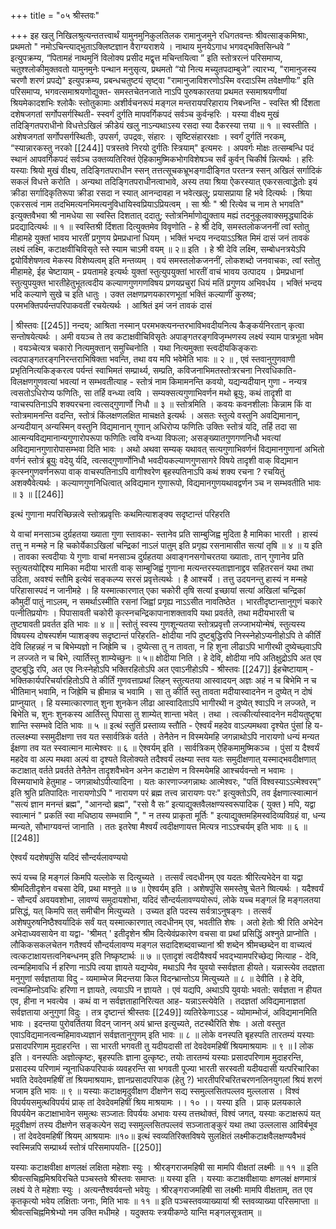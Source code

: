 +++
title = "०५ श्रीस्तवः"

+++
इह खलु निखिलश्रुत्यन्ततत्त्वार्थं यामुनमुनिकुलतिलक रामानुजमुने रधिगतवन्तः श्रीवत्साङ्कमिश्राः, प्रथमतो " नमोऽचिन्त्याद्भुताऽक्लिष्टज्ञान वैराग्यराशये । नाथाय मुनयेऽगाध भगवद्भक्तिसिन्धवे ” इत्युपक्रम्य, “पितामहं नाथमुनिं विलोक्य प्रसीद मद्वृत्त मचिन्तयित्वा ” इति स्तोत्ररत्नं परिसमाप्य, चतुश्श्लोकीमुक्तवतो यामुनमुनेः पन्थान मनुसृत्य, प्रथमतो “यो नित्य मच्युतपदाम्बुजे” त्यारभ्य, "रामानुजस्य चरणौ शरणं प्रपद्ये" इत्युपक्रम्य, प्रबन्धचतुष्टयं सृष्ट्वा "रामानुजाविशरणोऽस्मि वरदाऽस्मि तवेक्षणीयः” इति परिसमाप्य, भगवत्समाश्रयणोद्युक्त- समस्तचेतनजाते नाऽपि पुरुषकारतया प्रथमत स्समाश्रयणीयां श्रियमेकादशभिः श्लोकैः स्तोतुकामाः अशीर्वचनरूपं मङ्गल मन्तरायपरिहाराय निबध्नन्ति - 
स्वस्ति श्री र्दिशता दशेषजगतां सर्गोपसर्गस्थिती- स्स्वर्गं दुर्गति मापवर्गिकपदं सर्वञ्च कुर्वन्हरिः । यस्या वीक्ष्य मुखं तदिङ्गितपराधीनो विधत्तेऽखिलं क्रीडेयं खलु नाऽन्यथाऽस्य रसदा स्या दैकरस्या त्तया ॥ १ ॥ स्वस्तीति । अशेषजगतां सर्गोपसर्गस्थितीः, उपसर्ग, उपद्रवः, संहारः । सृष्टिसंहाररक्षाः । स्वर्गं दुर्गतिं नरकम्, “स्यान्नारकस्तु नरको 
[[244]] 
पत्रस्तवे 
निरयो दुर्गतिः स्त्रियाम्" इत्यमरः । अपवर्गः मोक्षः तत्सम्बन्धि पदं स्थानं आपवर्गिकपदं सर्वञ्च उक्तव्यतिरिक्तं ऐहिकामुष्मिकभोगविशेषञ्च सर्वं कुर्वन् चिकीर्ष न्नित्यर्थः । हरिः यस्याः श्रियो मुखं वीक्ष्य, तदिङ्गितपराधीन स्सन् तत्तत्सूचकभ्रूभङ्गादीङ्गित परतन्त्र स्सन् अखिलं सर्गादिकं सकलं विधत्ते करोति । अन्यथा तदिङ्गितपराधीनत्वाभावे, अस्य तया श्रिया ऐकरस्यात् एकरसत्वाद्धेतोः इयं क्रीडा सर्गादिकृतिरूपा क्रीडा रसदा न स्यात् आनन्दावहा न भवेत्खलु; प्रयासप्राया हि भवे दित्यर्थः । श्रिया एकरसत्वं नाम तदभिमत्यनभिमत्यनुविधायिस्वप्रियाऽप्रियत्वम् । सा श्रीः " श्री रित्येव च नाम ते भगवति" इत्युक्तवैभवा श्री नामधेया सा स्वस्ति दिशतात् ददातु; स्तोत्रनिर्माणोद्युक्ताय मह्यं तदनुकूलवाक्समृद्ध्यादिकं प्रदद्यादित्यर्थः ॥ १ ॥ 
स्वस्तिश्री र्दिशता दित्युक्तमेव विवृणोति - 
हे श्री देवि, समस्तलोकजननीं त्वां स्तोतु मीहामहे युक्तां भावय भारतीं प्रगुणय प्रेमप्रधानां धियम् । भक्तिं भन्दय नन्दयाऽऽश्रित मिमं दासं जनं तावकं लक्ष्यं लक्ष्मि, कटाक्षवीचिविसृते स्ते स्याम चाऽमी वयम् ॥ २॥ 
इति । हे श्री देवि लक्ष्मि, सम्बोधनत्रयेऽपि द्वयोर्विशेषणत्व मेकस्य विशेष्यत्वम् इति मन्तव्यम् । वयं समस्तलोकजननीं, लोकशब्दो जनवाचकः, त्वां स्तोतु मीहामहे, ईह चेष्टायाम् - प्रयतामहे इत्यर्थः युक्तां स्तुत्युपयुक्तां भारतीं वाचं भावय उत्पादय । प्रेमप्रधानां स्तुत्युपयुक्त भारतीहेतुभूतत्वदीय कल्याणगुणगणविषय प्रणयप्रचुरां धियं मतिं प्रगुणय अभिवर्धय । भक्तिं भन्दय भदि कल्याणे सुखे च इति धातुः । उक्त लक्षणप्रणयकारणभूतां भक्तिं कल्याणीं कुरुष्व; परमभक्तिपर्यन्तपरिपाकवतीं रचयेत्यर्थः । आश्रितं इमं जनं तावकं दासं 

| 
श्रीस्तवः 
[[245]] 
नन्दय; आश्रिता नस्मान् परमभक्त्यनन्तरभाविभवदीयनित्य कैङ्कर्यनिरतान् कृत्वा सन्तोषयेत्यर्थः । अमी वयञ्च ते तव कटाक्षवीचिविसृतेः अपाङ्गतरङ्गविजृम्भणस्य लक्ष्यं स्याम पात्रभूता भवेम । वयञ्चेत्यत्र चकारो नित्यमुक्तान् समुच्चिनोति । यथा नित्यमुक्ता स्त्वदीयकिङ्कराः त्वदपाङ्गतरङ्गनिरन्तराभिषिक्ता भवन्ति, तथा वय मपि भवेमेति भावः ॥ २ ॥ 
, 
एवं स्तवानुगुणवाणी प्रभृतिनित्यकिङ्करत्व पर्यन्तं स्वाभिमतं सम्प्रार्थ्य, सम्प्रति, कविजनाभिमतस्तोत्ररचना निरवधिकाति- विलक्षणगुणवत्यां भवत्यां न सम्भवतीत्याह - 
स्तोत्रं नाम किमामनन्ति कवयो, यद्यन्यदीयान् गुणा - नन्यत्र त्वसतोऽधिरोप्य फणितिः, सा तर्हि वन्ध्या त्वयि । सम्यक्सत्यगुणाभिवर्णन मथो ब्रूयुः, कथं तादृशी 
वा ग्वाचस्पतिनाऽपि शक्यरचना त्वत्सद्गुणार्णो निधौ ॥ ३ ॥ स्तोत्रमिति । कवयः कवनशीलाः किन्नाम किं वा स्तोत्रमामनन्ति वदन्ति, स्तोत्रं किंलक्षणलक्षित माचक्षते इत्यर्थः । असतः स्तुत्ये वस्तुनि अवद्यिमानान्, अन्यदीयान् अन्यस्मिन् वस्तुनि विद्यमानान् गुणान् अधिरोप्य फणितिः उक्तिः स्तोत्रं यदि, तर्हि तदा सा आत्मन्यविद्यमानान्यगुणारोपरूपा फणितिः त्वयि वन्ध्या विफला; असङ्ख्यातगुणगणनिधौ भवत्यां अविद्यमानगुणारोपासम्भवा दिति भावः । अथो अथवा सम्यक् यथावत् सत्यगुणाभिवर्णनं विद्यमानगुणानां अभितो वर्णनं स्तोत्रं ब्रूयुः वदेयु र्यदि, त्वत्सद्गुणार्णोनिधौ भवदीयकल्याणगुणसागरे विषये तादृशी वाक् विद्यमान कृत्स्नगुणवर्णनरूपा वाक् वाचस्पतिनाऽपि वागीश्वरेण बृहस्पतिनाऽपि कथं शक्य रचना ? रचयितुं अशक्यैवेत्यर्थः । कल्याणगुणनिधित्वात् अविद्यमान गुणारूपो, विद्यमानगुणयथावद्वर्णन ञ्च न सम्भवतीति भावः ॥ ३ ॥ 
[[246]] 

इत्थं गुणाना मपरिच्छिन्नत्वे स्तोत्रप्रवृत्तिः कथमित्याशङ्क्य सदृष्टान्तं 
परिहरति 

ये वाचां मनसाञ्च दुर्ग्रहतया ख्याता गुणा स्तावका- स्तानेव प्रति साम्बुजिह्व मुदिता है मामिका भारती । हास्यं तत्तु न मन्महे न हि चकोर्येकाऽखिलां चन्द्रिकां नाऽलं पातुम् इति प्रगृह्य रसनामासीत सत्यां तृषि ॥ ४ ॥ 
य इति । तावका स्त्वदीयाः ये गुणाः वाचां मनसाञ्च दुर्ग्रहतया अवाङ्गनसगोचरतया ख्याताः, तान् गुणानेव प्रति स्तुत्यतयोद्दिश्य मामिका मदीया भारती वाक् साम्बुजिह्वं गुणाना मत्यन्तरस्यताज्ञानाद्द्रव सहितरसनं यथा तथा उदिता, अवश्यं स्तौमि इत्येवं सङ्कल्प्य सरसं प्रवृत्तेत्यर्थः । है आश्चर्ये । तत्तु उदयनन्तु हास्यं न मन्महे परिहासास्पदं न जानीमहे । हि यस्मात्कारणात् एका चकोरी तृषि सत्यां इच्छायां सत्यां अखिलां चन्द्रिकां कौमुदीं पातुं नाऽलम्, न समर्थाऽस्मीति रसनां जिह्वां प्रगृह्य नाऽऽसीत नावतिष्ठेत । भारतीदृष्टान्तानुगुणं चकारे पत्नीतिप्रयोगः । पिपासावती चकोरी कृत्स्नचन्द्रिकापानाशक्तावपि यथा प्रवर्तते, तथा मदीयभारती च तुष्टषावती प्रवर्तत इति भावः ॥ ४ ॥ 
| 
स्तोतुं स्वस्य गुणशून्यतया स्तोत्रप्रवृत्तौ लज्जाभयोन्मेषं, स्तुत्यस्य विषयस्य दोषस्पर्शम प्याशङ्क्य सदृष्टान्तं परिहरति- 
क्षोदीया नपि दुष्टबुद्धिरपि निस्स्नेहोऽप्यनीहोऽपि ते कीर्तिं देवि लिहन्नहं न च बिभेम्यज्ञो न जिह्रेमि च । दुष्येत्सा तु न तावता, न हि शुना लीढाऽपि भागीरथी दुष्येच्छ्वाऽपि न लज्जते न च बिभे, त्यार्तिस्तु शाम्येच्छुनः ॥ ५॥ क्षोदीया निति । हे देवि, क्षोदीया नपि अतिक्षुद्रोऽपि अत एव दुष्टबुद्धि रपि, अत एव निःस्नेहोऽपि भक्तिरहितोऽपि अत एवाऽनीहोऽपि - 
श्रीस्तवः 
[[247]] 
ईहचेष्टायाम् - भक्तिकार्यपरिचर्यारहितोऽपि ते कीर्तिं गुणवत्ताप्रथां लिहन् स्तुत्यतया आस्वादयन् अज्ञः अहं न च बिभेमि न च भीतिमान् भवामि, न जिह्रेमि च ह्रीमान्न च भवामि । सा तु कीर्ति स्तु तावता मदीयास्वादनेन न दुष्येत् न दोषं प्राप्नुयात् । हि यस्मात्कारणात् शुना शुनकेन लीढा आस्वादिताऽपि भागीरथी न दुष्येत् श्वाऽपि न लज्जते, न बिभेति च, शुनः शुनकस्य आर्तिस्तु पिपासा तु शाम्येत् शान्ता भवेत् । तथा 
। त्वत्कीर्त्यास्वादनेन मदीयतुष्टृषा शान्ति स्सम्भवे दिति भावः ॥ ५ ॥ 
इत्थं स्तुतिं प्रस्ताव्य स्तौति - 
ऐश्वर्यं महदेव वाऽल्पमथवा दृश्येत पुंसां हि य- तल्लक्ष्म्या स्समुदीक्षणा त्तव यत स्सार्वत्रिकं वर्तते । तेनैतेन न विस्मयेमहि जगन्नाथोऽपि नारायणो 
धन्यं मन्यत ईक्षणा तव यत स्स्वात्मान मात्मेश्वरः ॥ ६ ॥ 
ऐश्वर्यम् इति । सार्वत्रिकम् ऐहिकमामुष्मिकञ्च । पुंसां य दैश्वर्यं महदेव वा अल्प मथवा अल्पं वा दृश्यते विलोक्यते तदैश्वर्यं लक्ष्म्या स्तव यतः समुदीक्षणात् यस्माद्भवदीक्षणात् कटाक्षात् वर्तते प्रवर्तते तेनैतेन तादृशवैभवेन अनेन कटाक्षेण न विस्मयेमहि आश्चर्यवन्तो न भवामः । विस्मयाभावे हेतुमाह - जगन्नाथोऽपीत्यादिना । यतः कारणाज्जगन्नाथः आत्मेश्वरः, "पतिं विश्वस्याऽऽत्मेश्वरम्” इति श्रुति प्रतिपादितः नारायणोऽपि " नारायण परं ब्रह्म तत्त्व न्नारायणः परः" इत्युक्तोऽपि, तव ईक्षणात्स्वात्मानं "सत्यं ज्ञान मनन्तं ब्रह्म", "आनन्दो ब्रह्म", "रसो वै सः” इत्याद्युक्तवैलक्षण्यस्वरूपादिक ( युक्त ) मपि, यद्वा स्वात्मानं " प्रकतिं स्वा मधिष्ठाय सम्भवामि ", " न तस्य प्राकृता मूर्तिः " इत्याद्युक्तमहिमस्वदिव्यविग्रहं वा, धन्य म्मन्यते, सौभाग्यवन्तं जानाति । ततः इतरेषा मैश्वर्यं त्वदीक्षणायत्त मित्यत्र नाऽऽश्चर्यम् इति भावः ॥ ६ ॥ 
[[248]] 

ऐश्वर्यं यदशेषपुंसि यदिदं सौन्दर्यलावण्ययो 

रूपं यच्च हि मङ्गलं किमपि यल्लोके स दित्युच्यते । तत्सर्वं त्वदधीनम् एव यदतः श्रीरित्यभेदेन वा यद्वा श्रीमदितीदृशेन वचसा देवि, प्रथा मश्नुते ॥ ७ ॥ 
ऐश्वर्यम् इति । अशेषपुंसि समस्तेषु चेतने ष्वित्यर्थः । यदैश्वर्यं - सौन्दर्यं अवयवशोभा, लावण्यं समुदायशोभा, यदिदं सौन्दर्यलावण्ययोरूपं, लोके यच्च मङ्गलं हि मङ्गलतया प्रसिद्धं, यत् किमपि सत् समीचीन मित्युच्यते । उच्यत इति पदस्य सर्वत्राऽनुषङ्गः । तत्सर्वं अशेषपुरुषनिष्ठैश्वर्यादिकं सर्वं यत् यस्मात्कारणात् त्वदधीनम् एव, भवतीति शेषः । अतो हेतोः श्री रिति अभेदेन अभेदाध्यवसायेन वा यद्वा- 'श्रीमत् ' इतीदृशेन श्रीम दित्येवंप्रकारेण वचसा वा प्रथां प्रसिद्धिं अश्नुते प्राप्नोति । लौकिकसकलचेतन गतैश्वर्य सौन्दर्यलावण्य मङ्गल सदादिशब्दवाच्यानां श्री शब्देन श्रीमच्छब्देन वा वाच्यत्वं त्वत्कटाक्षायत्तत्वनिबन्धनम् इति निष्कृष्टार्थः ॥ ७ ॥ 
एतादृशं त्वदीयैश्वर्यं भवद्भ्यामपरिच्छेद्य मित्याह - 
देवि, त्वन्महिमावधि र्न हरिणा नाऽपि त्वया ज्ञायते यद्यप्येव, मथाऽपि नैव युवयो स्सर्वज्ञता हीयते। यन्नास्त्येव तदज्ञता मनुगुणां सर्वज्ञताया विदु - व्यमाम्भेज मिदन्तया किल विदन्भ्रान्तोऽय मित्युच्यते ॥ ८ ॥ 
देवीति । हे देवि, त्वन्महिम्नोऽवधिः हरिणा न ज्ञायते, त्वयाऽपि न ज्ञायते । एवं यद्यपि, अथाऽपि युवयोः भवतो: सर्वज्ञता न हीयत एव, हीना न भवत्येव । कथं वा न सर्वज्ञताहानिरित्यत आह- यन्नाऽस्त्येवेति । तदज्ञतां अविद्यमानाज्ञतां सर्वज्ञताया अनुगुणां विदुः । तत्र दृष्टान्तं 
श्रीस्तवः 
[[249]] 
व्यतिरेकेणाऽऽह - व्योमाम्भोजं, अविद्यमानमिति भावः । इदन्तया पुरोवर्तितया विदन् जानन् अयं भ्रान्त इत्युच्यते, तटस्थैरिति शेषः । अतो वस्तुत एवाऽविद्यमानत्वन्महिमावध्यज्ञानं सर्वज्ञतानुगुणम् इति भावः ॥ ८ ॥ 
लोके वनस्पति बृहस्पति तारतम्यं यस्याः प्रसादपरिणाम मुदाहरन्ति । सा भारती भगवती तु यदीयदासी तां देवदेवमहिषीं श्रियमाश्रयामः ॥ ९ ॥ 
I 
लोक इति । वनस्पतिः अज्ञोत्कृष्टः, बृहस्पतिः ज्ञाना दुत्कृष्टः, तयोः तारतम्यं यस्याः प्रसादपरिणाम मुदाहरन्ति, प्रसादस्य परिणामं न्यूनाधिकपरिपाकं व्यवहरन्ति सा भगवती पूज्या भारती सरस्वती यदीयदासी यत्परिचारिका भवति देवदेवमहिषीं तां श्रियमाश्रयामः, ज्ञानप्रसादपरिपाक (हेतु ?) भारतीपरिचरितचरणनलिनयुगलां श्रियं शरणं भजाम इति भावः ॥ ९ ॥ 
यस्याः कटाक्षमृदुवीक्षण दीक्षणेन 
सद्य स्समुल्लसितपल्लव मुल्ललास । विश्वं विपर्ययसमुत्थविपर्ययं प्राक् 
तां देवदेवमहिषीं श्रिय माश्रयामः ।। १० ।। 
यस्या इति । प्राक् प्रलयकाले विपर्ययेन कटाक्षाभावेन समुत्थः सञ्जातः विपर्ययः अभावः यस्य तत्तथोक्तं, विश्वं जगत्, यस्याः कटाक्षरूपं यत् मृदुवीक्षणं तस्य दीक्षणेन सङ्कल्पेन सद्य स्समुल्लसितपल्लवं सञ्जाताङ्कुरं यथा तथा उल्ललास आविर्बभूव । तां देवदेवमहिषीं श्रियम् आश्रयामः ॥१०॥ 
इत्थं स्वव्यतिरिक्तविषये सुलक्षितं लक्ष्मीकटाक्षवैलक्षण्यवैभवं स्वस्मिन्नपि सम्प्रार्थ्य स्तोत्रं परिसमापयति- 
[[250]] 

यस्याः कटाक्षवीक्षा 
क्षणलक्षं लक्षिता महेशाः स्युः । श्रीरङ्गराजमहिषी 
सा मामपि वीक्षतां लक्ष्मीः ॥ ११ ॥ 
इति श्रीवत्सचिह्नमिश्रविरचिते पञ्चस्तवे 
श्रीस्तवः समाप्तः ॥ 
यस्या इति । यस्याः कटाक्षवीक्षायाः क्षणलक्षं क्षणमात्रं लक्ष्यं ये ते महेशाः स्युः । अत्यन्तैश्वर्यवन्तो भवेयुः । श्रीरङ्गराजमहिषी सा लक्ष्मीः मामपि वीक्षताम्, तत एव कृतकृत्यो भवेय 
लक्षिताः जनाः, 
मिति भावः ॥ ११ ॥ 
इति पञ्चस्तवव्याख्यायां श्री स्तवव्याख्या परिसमाप्ता ॥ 
श्रीवत्सचिह्नमिश्रेभ्यो नम उक्ति मधीमहे । 
यदुक्तयः स्त्रयीकण्ठे यान्ति मङ्गलसूत्रताम् ॥ 
